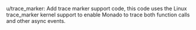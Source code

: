 u/trace_marker: Add trace marker support code, this code uses the Linux
trace_marker kernel support to enable Monado to trace both function calls and
other async events.

